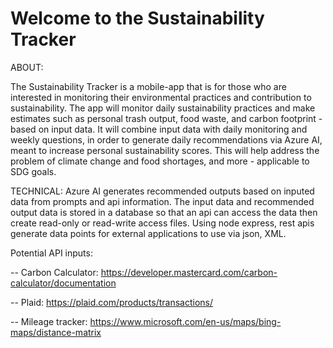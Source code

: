 # Welcome to the Sustainability Tracker

ABOUT:

The Sustainability Tracker is a mobile-app that is for those 
who are interested in monitoring their environmental practices 
and contribution to sustainability. The app will monitor daily 
sustainability practices and make estimates such as personal 
trash output, food waste, and carbon footprint - based on 
input data. It will combine input data with daily monitoring 
and weekly questions, in order to generate daily recommendations 
via Azure AI, meant to increase personal sustainability scores. 
This will help address the problem of climate change and food 
shortages, and more - applicable to SDG goals. 

TECHNICAL:
Azure AI generates recommended outputs based on inputed data 
from prompts and api information. The input data and recommended 
output data is stored in a database so that an api can access 
the data then create read-only or read-write access files. 
Using node express, rest apis generate data points for external 
applications to use via json, XML. 

Potential API inputs: 

  -- Carbon Calculator: 
     https://developer.mastercard.com/carbon-calculator/documentation 

  -- Plaid: https://plaid.com/products/transactions/ 

  -- Mileage tracker: 
     https://www.microsoft.com/en-us/maps/bing-maps/distance-matrix 
